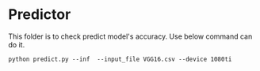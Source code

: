 # Predictor

This folder is to check predict model's accuracy. Use below command can do it.

    python predict.py --inf  --input_file VGG16.csv --device 1080ti
